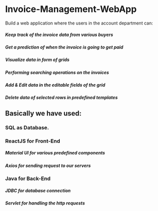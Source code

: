 # Invoice-Management-WebApp
Build a web application where the users in the account department can:

##### Keep track of the invoice data from various buyers
##### Get a prediction of when the invoice is going to get paid
##### Visualize data in form of grids
##### Performing searching operations on the invoices
##### Add & Edit data in the editable fields of the grid
##### Delete data of selected rows in predefined templates

## Basically we have used:
### SQL as Database.

### ReactJS for Front-End

##### Material UI for various predefined components

##### Axios for sending request to our servers

### Java for Back-End

##### JDBC for database connection
##### Servlet for handling the http requests
